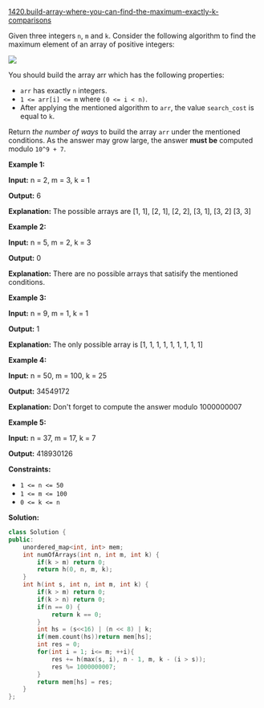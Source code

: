 [1420.build-array-where-you-can-find-the-maximum-exactly-k-comparisons](https://leetcode.com/problems/build-array-where-you-can-find-the-maximum-exactly-k-comparisons/)  

Given three integers `n`, `m` and `k`. Consider the following algorithm to find the maximum element of an array of positive integers:

![](https://assets.leetcode.com/uploads/2020/04/02/e.png)

You should build the array arr which has the following properties:

*   `arr` has exactly `n` integers.
*   `1 <= arr[i] <= m` where `(0 <= i < n)`.
*   After applying the mentioned algorithm to `arr`, the value `search_cost` is equal to `k`.

Return _the number of ways_ to build the array `arr` under the mentioned conditions. As the answer may grow large, the answer **must be** computed modulo `10^9 + 7`.

**Example 1:**

  
**Input:** n = 2, m = 3, k = 1
  
**Output:** 6
  
**Explanation:** The possible arrays are \[1, 1\], \[2, 1\], \[2, 2\], \[3, 1\], \[3, 2\] \[3, 3\]
  

**Example 2:**

  
**Input:** n = 5, m = 2, k = 3
  
**Output:** 0
  
**Explanation:** There are no possible arrays that satisify the mentioned conditions.
  

**Example 3:**

  
**Input:** n = 9, m = 1, k = 1
  
**Output:** 1
  
**Explanation:** The only possible array is \[1, 1, 1, 1, 1, 1, 1, 1, 1\]
  

**Example 4:**

  
**Input:** n = 50, m = 100, k = 25
  
**Output:** 34549172
  
**Explanation:** Don't forget to compute the answer modulo 1000000007
  

**Example 5:**

  
**Input:** n = 37, m = 17, k = 7
  
**Output:** 418930126
  

**Constraints:**

*   `1 <= n <= 50`
*   `1 <= m <= 100`
*   `0 <= k <= n`  



**Solution:**  

```cpp
class Solution {
public:
    unordered_map<int, int> mem;
    int numOfArrays(int n, int m, int k) {
        if(k > m) return 0;
        return h(0, n, m, k);
    }
    int h(int s, int n, int m, int k) {
        if(k > m) return 0;
        if(k > n) return 0;
        if(n == 0) {
            return k == 0;
        }
        int hs = (s<<16) | (n << 8) | k;
        if(mem.count(hs))return mem[hs];
        int res = 0;
        for(int i = 1; i<= m; ++i){
            res += h(max(s, i), n - 1, m, k - (i > s));
            res %= 1000000007;
        }
        return mem[hs] = res;
    }
};
```
      